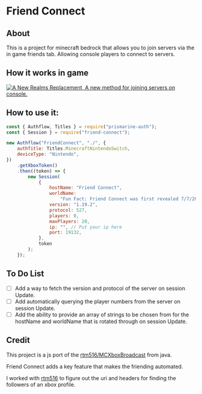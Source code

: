 # Friend Connect

## About

This is a project for minecraft bedrock that allows you to join servers via the in game friends tab. Allowing console players to connect to servers.

## How it works in game

[![A New Realms Replacement, A new method for joining servers on console.](https://res.cloudinary.com/marcomontalbano/image/upload/v1657258514/video_to_markdown/images/youtube--77qXotN9jGo-c05b58ac6eb4c4700831b2b3070cd403.jpg)](https://youtu.be/77qXotN9jGo "A New Realms Replacement, A new method for joining servers on console.")

## How to use it:

```js
const { Authflow, Titles } = require("prismarine-auth");
const { Session } = require("friend-connect");

new Authflow("FriendConnect", "./", {
	authTitle: Titles.MinecraftNintendoSwitch,
	deviceType: "Nintendo",
})
	.getXboxToken()
	.then((token) => {
		new Session(
			{
				hostName: "Friend Connect",
				worldName:
					"Fun Fact: Friend Connect was first revealed 7/7/2022",
				version: "1.19.2",
				protocol: 527,
				players: 0,
				maxPlayers: 20,
				ip: "", // Put your ip here
				port: 19132,
			},
			token
		);
	});
```

## To Do List

-   [ ] Add a way to fetch the version and protocol of the server on session Update.
-   [ ] Add automatically querying the player numbers from the server on session Update.
-   [ ] Add the ability to provide an array of strings to be chosen from for the hostName and worldName that is rotated through on session Update.

## Credit

This project is a js port of the [rtm516/MCXboxBroadcast](https://github.com/rtm516/MCXboxBroadcast) from java.

Friend Connect adds a key feature that makes the friending automated.

I worked with [rtm516](https://github.com/rtm516) to figure out the uri and headers for finding the followers of an xbox profile.
